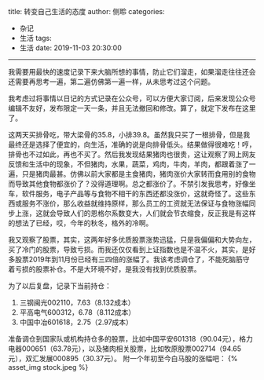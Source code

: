 title: 转变自己生活的态度
author: 侧聆
categories:
  - 杂记
  - 生活
tags:
  - 生活
date: 2019-11-03 20:30:00
---
我需要用最快的速度记录下来大脑所想的事情，防止它们溜走，如果溜走往往还会还需要再思考一遍，第二遍仿佛第一遍一样，从未思考过这个问题。

我考虑过将事情以日记的方式记录在公众号，可以方便大家订阅，后来发现公众号编辑不友好，发布限定一天一条，并且无法撤回和修改。算了，就定下发布在这里了。

这两天买排骨吃，带大梁骨的35.8，小排39.8。虽然我只买了一根排骨，但是我最终还是选择了便宜的，向生活，准确的说是向排骨低头。结果做得很难吃！哼，排骨也不过如此，再也不买了。然后我发现结果猪肉也很贵，这让观察了网上网友反馈和生活中的现象，不但猪肉，水果，蔬菜，鸡肉，牛肉，羊肉，都跟着涨了一遍，只是猪肉最甚。仿佛以前大家都是主食猪肉，猪肉涨价大家转而食用别的食物而导致其他食物都涨价了？没得道理啊。总之都涨价了。不禁引发我思考，好像坐车，软件服务，电子产品等与食物不相干的东西还都没涨价，这就奇怪了。这些东西或服务不涨价，那么收益就维持原样，那么员工的工资就无法保证与食物涨幅同步上涨，这就会导致人们的恩格尔系数变大，人们就会节衣缩食，反正我是有这样的想法了已经，哎，今年的秋冬，格外的冷啊。

我又观察了股票，其实，这两年好多优质股票涨势迅猛，只是我偏偏和大势向左，买了冷门的股票，导致亏损。而我还仅仅看到上证指数也是不温不火，其实，是好多股票2019年到11月份已经有三四倍的涨幅了。我该考虑调仓了，不能死脑筋守着亏损的股票补仓。不是大环境不好，是我没有找到优质股票。

为了以后复盘，记录下当前持仓：
1. 三钢闽光002110，7.63（8.132成本）
2. 平高电气600312，6.78（8.112成本）
3. 中国中冶601618，2.75（2.97成本）

准备调仓到国家队或机构持仓多的股票，比如中国平安601318（90.04元），格力电器000651（63.78元），以及猪肉相关股票，比如牧原股票002714（94.65元），双汇发展000895（30.37元）。
附一个年初至今白马股的涨幅吧：
{% asset_img stock.jpeg %}